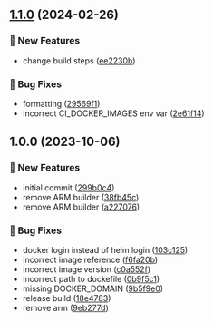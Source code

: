 ## [1.1.0](https://github.com/kirinnee/vcluster-secret-syncer/compare/v1.0.0...v1.1.0) (2024-02-26)


### 🚀 New Features

* change build steps ([ee2230b](https://github.com/kirinnee/vcluster-secret-syncer/commit/ee2230b11940ef534b5423fa6b367c2887b3991c))


### 🐛 Bug Fixes

* formatting ([29569f1](https://github.com/kirinnee/vcluster-secret-syncer/commit/29569f103740b5376f412cd187dba952872a68d0))
* incorrect CI_DOCKER_IMAGES env var ([2e61f14](https://github.com/kirinnee/vcluster-secret-syncer/commit/2e61f14b2947e165a3fce230950887e4fcbe20f3))

## 1.0.0 (2023-10-06)


### 🚀 New Features

* initial commit ([299b0c4](https://github.com/kirinnee/vcluster-secret-syncer/commit/299b0c408efb9595b6c463fe548bd663664b671c))
* remove ARM builder ([38fb45c](https://github.com/kirinnee/vcluster-secret-syncer/commit/38fb45c38f81c77ffb6a83dba5bc1f71eb057415))
* remove ARM builder ([a227076](https://github.com/kirinnee/vcluster-secret-syncer/commit/a227076871a9a7234eb4641e51e3b71c94c90b11))


### 🐛 Bug Fixes

* docker login instead of helm login ([103c125](https://github.com/kirinnee/vcluster-secret-syncer/commit/103c125b9fd3fc4924533a1ac7ecd15e0485b6fd))
* incorrect image reference ([f6fa20b](https://github.com/kirinnee/vcluster-secret-syncer/commit/f6fa20b5d2a792dd841adfb7d3c854f6298c7d18))
* incorrect image version ([c0a552f](https://github.com/kirinnee/vcluster-secret-syncer/commit/c0a552f26923302a2474a63fc9c1b9c6b916a2b6))
* incorrect path to dockefile ([0b9f5c1](https://github.com/kirinnee/vcluster-secret-syncer/commit/0b9f5c1df6e214ad3924cedf73c96dd9ae1ac97e))
* missing DOCKER_DOMAIN ([9b5f9e0](https://github.com/kirinnee/vcluster-secret-syncer/commit/9b5f9e0a6e05d2a5be25a4ddbb20ab453ef8028c))
* release build ([18e4783](https://github.com/kirinnee/vcluster-secret-syncer/commit/18e4783fd33da004ee1abee8e74e0ee6b6848694))
* remove arm ([9eb277d](https://github.com/kirinnee/vcluster-secret-syncer/commit/9eb277d6d6e34471e4f4176ef5fa906f6be4021d))
